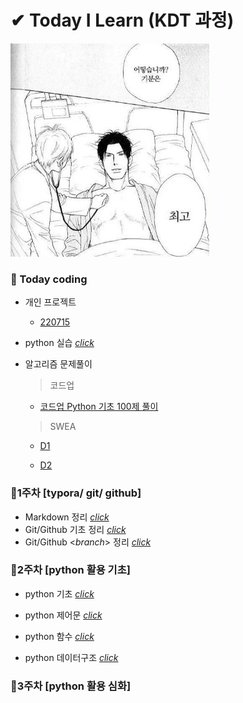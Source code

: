 # ✔ Today I Learn (KDT 과정)

<img src="README.assets/다운로드 (2).jpg" alt="다운로드 (2)" style="zoom: 67%;" />



### 🏸 Today coding

- 개인 프로젝트
  - [220715](https://github.com/na-hyeong9/01-PJT-01/tree/master/2%ED%9A%8C%EC%B0%A8/%EA%B9%80%EB%82%98%ED%98%95)

- python 실습  [_click_](https://github.com/na-hyeong9/TIL/tree/master/python/01.python%20%EC%8B%A4%EC%8A%B5)

- 알고리즘 문제풀이

  > 코드업

  - [코드업 Python 기초 100제 풀이](https://github.com/na-hyeong9/TIL/tree/master/python/00.codeup/codeup_%EA%B8%B0%EC%B4%88)
  
  > SWEA
  
  - [D1](https://github.com/na-hyeong9/TIL/tree/master/python/00.%EC%95%8C%EA%B3%A0%EB%A6%AC%EC%A6%98%20%EB%AC%B8%EC%A0%9C%ED%92%80%EC%9D%B4/01.SWEA/00.D1)
  
  - [D2](https://github.com/na-hyeong9/TIL/tree/master/python/00.%EC%95%8C%EA%B3%A0%EB%A6%AC%EC%A6%98%20%EB%AC%B8%EC%A0%9C%ED%92%80%EC%9D%B4/01.SWEA/02.D2)
  
    

### 📝1주차 [typora/ git/ github]

- Markdown 정리 [_click_](https://github.com/na-hyeong9/TIL/blob/master/markdown/markdown.md)
- Git/Github 기초 정리 [_click_](https://github.com/na-hyeong9/TIL/blob/master/git/git%20%EC%82%AC%EC%9A%A9%EB%B2%95.md)
- Git/Github <_branch_> 정리 [_click_](https://github.com/na-hyeong9/TIL/blob/master/branch/branch.md)



### 📝2주차 [python 활용 기초]

- python 기초 [_click_](https://github.com/na-hyeong9/TIL/blob/master/python/Python%20%EC%A0%95%EB%A6%AC.md)

- python 제어문 [_click_](https://github.com/na-hyeong9/TIL/blob/master/python/python%20%EC%A0%9C%EC%96%B4%EB%AC%B8.md)

- python 함수 [_click_](https://github.com/na-hyeong9/TIL/blob/master/python/Python%20%ED%95%A8%EC%88%98.md)

- python 데이터구조 [_click_](https://github.com/na-hyeong9/TIL/blob/master/python/Python%20%EB%8D%B0%EC%9D%B4%ED%84%B0%EA%B5%AC%EC%A1%B0.md)

  

### 📝3주차 [python 활용 심화]

















